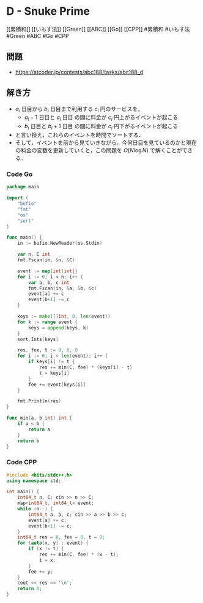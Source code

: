 # D - Snuke Prime
[[累積和]] [[いもす法]] [[Green]] [[ABC]] [[Go]] [[CPP]]
#累積和 #いもす法 #Green #ABC  #Go #CPP 

## 問題
- https://atcoder.jp/contests/abc188/tasks/abc188_d

## 解き方
- $a_i$ 日目から $b_i$ 日目まで利用する $c_i$ 円のサービスを，
  - $a_i − 1$ 日目と $a_i$ 日目 の間に料金が $c_i$ 円上がるイベントが起こる
  - $b_i$ 日目と $b_i + 1$ 日目 の間に料金が $c_i$ 円下がるイベントが起こる
- と言い換え，これらのイベントを時間でソートする．
- そして，イベントを前から見ていきながら，今何日目を見ているのかと現在の料金の変数を更新していくと，この問題を $O(N\log N)$ で解くことができる．

### Code Go
```go
package main

import (
	"bufio"
	"fmt"
	"os"
	"sort"
)

func main() {
	in := bufio.NewReader(os.Stdin)

	var n, C int
	fmt.Fscan(in, &n, &C)

	event := map[int]int{}
	for i := 0; i < n; i++ {
		var a, b, c int
		fmt.Fscan(in, &a, &b, &c)
		event[a] += c
		event[b+1] -= c
	}

	keys := make([]int, 0, len(event))
	for k := range event {
		keys = append(keys, k)
	}
	sort.Ints(keys)

	res, fee, t := 0, 0, 0
	for i := 0; i < len(event); i++ {
		if keys[i] != t {
			res += min(C, fee) * (keys[i] - t)
			t = keys[i]
		}
		fee += event[keys[i]]
	}

	fmt.Println(res)
}

func min(a, b int) int {
	if a < b {
		return a
	}
	return b
}
```

### Code CPP
```c++
#include <bits/stdc++.h>
using namespace std;

int main() {
	int64_t n, C; cin >> n >> C;
	map<int64_t, int64_t> event;
	while (n--) {
		int64_t a, b, c; cin >> a >> b >> c;
		event[a] += c;
		event[b+1] -= c;
	}
	int64_t res = 0, fee = 0, t = 0;
	for (auto[x, y] : event) {
		if (x != t) {
			res += min(C, fee) * (x - t);
			t = x;
		}
		fee += y;
	}
	cout << res << '\n';
	return 0;
}
```